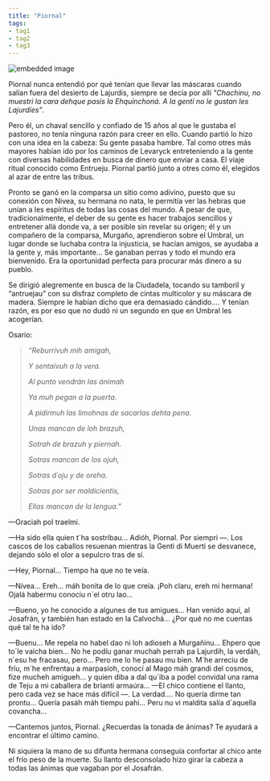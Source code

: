 ```yaml
---
title: "Piornal"
tags:
- tag1
- tag2
- tag3
---
```


![embedded image](https://assets.legendkeeper.com/58fad220-6862-483e-8c40-298c72fe29cd.png "Attachment")

Piornal nunca entendió por qué tenían que llevar las máscaras cuando salían fuera del desierto de Lajurdis, siempre se decía por allí _"Chachinu, no muestri la cara dehque pasis la Ehquinchoná. A la genti no le gustan les Lajurdíes"_.

Pero él, un chaval sencillo y confiado de 15 años al que le gustaba el pastoreo, no tenía ninguna razón para creer en ello. Cuando partió lo hizo con una idea en la cabeza: Su gente pasaba hambre. Tal como otres más mayores habían ido por los caminos de Levaryck entreteniendo a la gente con diversas habilidades en busca de dinero que enviar a casa. El viaje ritual conocido como Entrueju. Piornal partió junto a otres como él, elegidos al azar de entre las tribus.

Pronto se ganó en la comparsa un sitio como adivino, puesto que su conexión con Nivea, su hermana no nata, le permitía ver las hebras que unían a les espíritus de todas las cosas del mundo. A pesar de que, tradicionalmente, el deber de su gente es hacer trabajos sencillos y entretener allá donde va, a ser posible sin revelar su origen; él y un compañero de la comparsa, Murgaño, aprendieron sobre el Umbral, un lugar donde se luchaba contra la injusticia, se hacían amigos, se ayudaba a la gente y, más importante... Se ganaban perras y todo el mundo era bienvenido. Era la oportunidad perfecta para procurar más dinero a su pueblo.

Se dirigió alegremente en busca de la Ciudadela, tocando su tamboril y “antruejau” con su disfraz completo de cintas multicolor y su máscara de madera. Siempre le habían dicho que era demasiado cándido.... Y tenían razón, es por eso que no dudó ni un segundo en que en Umbral les acogerían.

Osario:

> _“Reburrivuh mih amigah,_
> 
> _Y sentaivuh a la vera._
> 
> _Al punto vendrán las ánimah_
> 
> _Ya muh pegan a la puerta._
> 
> _A pidirmuh las limohnas de sacarlas dehta pena._
> 
> _Unas mancan de loh brazuh,_
> 
> _Sotrah de brazuh y piernah._
> 
> _Sotras mancan de los ojuh,_
> 
> _Sotras d´oju y de oreha._
> 
> _Sotras por ser maldicientis,_
> 
> _Ellas mancan de la lengua.”_

—Graciah pol traelmi.

—Ha sido ella quien t´ha sostribau… Adióh, Piornal. Por siempri —. Los cascos de los caballos resuenan mientras la Genti di Muerti se desvanece, dejando sólo el olor a sepulcro tras de sí.

—Hey, Piornal… Tiempo ha que no te veía.

—Nívea… Ereh… máh bonita de lo que creía. ¡Poh claru, ereh mi hermana! Ojalá habermu conociu n´el otru lao…

—Bueno, yo he conocido a algunes de tus amigues… Han venido aquí, al Josafrán, y también han estado en la Calvochá… ¿Por qué no me cuentas qué tal te ha ido?

—Buenu… Me repela no habel dao ni loh adioseh a Murgañinu… Ehpero que to´le vaicha bien… No he podíu ganar muchah perrah pa Lajurdih, la verdáh, n´esu he fracasau, pero… Pero me lo he pasau mu bien. M´he arreciu de fríu, m´he enfrentau a marpasíoh, conocí al Mago máh grandi del cosmos, fize mucheh amigueh… y quien diba a dal qu´iba a podel convidal una rama de Teju a mi caballera de brianti armaúra… —El chico contiene el llanto, pero cada vez se hace más difícil —. La verdad…. No quería dirme tan prontu… Quería pasáh máh tiempu pahí… Peru nu vi maldita salía d´aquella covancha…

—Cantemos juntos, Piornal. ¿Recuerdas la tonada de ánimas? Te ayudará a encontrar el último camino.

Ni siquiera la mano de su difunta hermana conseguía confortar al chico ante el frío peso de la muerte. Su llanto desconsolado hizo girar la cabeza a todas las ánimas que vagaban por el Josafrán.